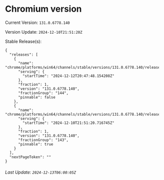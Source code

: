 # Chromium version

Current Version: `131.0.6778.140`

Version Update: `2024-12-10T21:51:20Z`

Stable Release(s):
```
{
  "releases": [
    {
      "name": "chrome/platforms/win64/channels/stable/versions/131.0.6778.140/releases/1734036468",
      "serving": {
        "startTime": "2024-12-12T20:47:48.154208Z"
      },
      "fraction": 1,
      "version": "131.0.6778.140",
      "fractionGroup": "144",
      "pinnable": false
    },
    {
      "name": "chrome/platforms/win64/channels/stable/versions/131.0.6778.140/releases/1733867480",
      "serving": {
        "startTime": "2024-12-10T21:51:20.716745Z"
      },
      "fraction": 1,
      "version": "131.0.6778.140",
      "fractionGroup": "143",
      "pinnable": true
    }
  ],
  "nextPageToken": ""
}
```

###### Last Update: `2024-12-13T06:00:05Z`
        